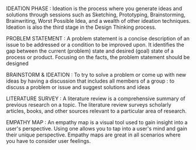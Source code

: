 IDEATION PHASE :
Ideation is the process where you generate ideas and solutions through sessions such as Sketching, Prototyping, Brainstorming, Brainwriting, Worst Possible Idea, and a wealth of other ideation techniques. Ideation is also the third stage in the Design Thinking process.

PROBLEM STATEMENT :
A problem statement is a concise description of an issue to be addressed or a condition to be improved upon. It identifies the gap between the current (problem) state and desired (goal) state of a process or product. Focusing on the facts, the problem statement should be designed

BRAINSTORM & IDEATION :
To try to solve a problem or come up with new ideas by having a discussion that includes all members of a group : to discuss a problem or issue and suggest solutions and ideas

LITERATURE SURVEY :
A literature review is a comprehensive summary of previous research on a topic. The literature review surveys scholarly articles, books, and other sources relevant to a particular area of research.

EMPATHY MAP :
An empathy map is a visual tool used to gain insight into a user's perspective. Using one allows you to tap into a user's mind and gain their unique perspective. Empathy maps are great in all scenarios where you have to consider user feelings.

